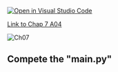 [![Open in Visual Studio Code](https://classroom.github.com/assets/open-in-vscode-c66648af7eb3fe8bc4f294546bfd86ef473780cde1dea487d3c4ff354943c9ae.svg)](https://classroom.github.com/online_ide?assignment_repo_id=8836172&assignment_repo_type=AssignmentRepo)

[Link to Chap 7 A04](https://docs.google.com/presentation/d/16Lg15We_18LVyquswkjr61CDRxR3O9uaTISKX7v8thc/edit#slide=id.g116e0b78bfe_0_113)

![Ch07](https://nimbus-screenshots.s3.amazonaws.com/s/234c7cd7e6a21aca7fd4981cd4a78e24.png)

## Compete the "main.py"


